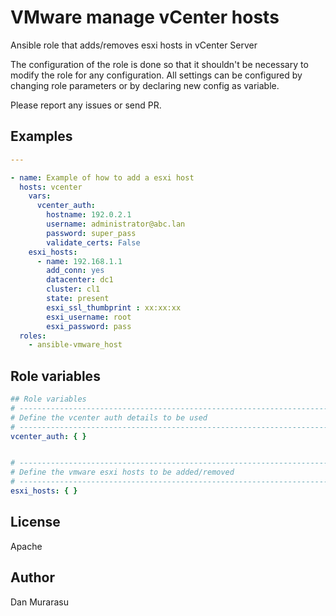 # VMware manage vCenter hosts
Ansible role that adds/removes esxi hosts in vCenter Server

The configuration of the role is done so that it shouldn't be necessary to
modify the role for any configuration.
All settings can be configured by changing role parameters or by declaring new
config as variable.

Please report any issues or send PR.

## Examples
```yaml
---

- name: Example of how to add a esxi host
  hosts: vcenter
    vars:
      vcenter_auth:
        hostname: 192.0.2.1
        username: administrator@abc.lan
        password: super_pass
        validate_certs: False
    esxi_hosts:
      - name: 192.168.1.1
        add_conn: yes
        datacenter: dc1
        cluster: cl1
        state: present
        esxi_ssl_thumbprint : xx:xx:xx
        esxi_username: root
        esxi_password: pass
  roles:
    - ansible-vmware_host  

  ```

## Role variables
```yaml
## Role variables
# ---------------------------------------------------------------------------
# Define the vcenter auth details to be used
# ---------------------------------------------------------------------------
vcenter_auth: { }


# ---------------------------------------------------------------------------
# Define the vmware esxi hosts to be added/removed
# ---------------------------------------------------------------------------
esxi_hosts: { }
```

## License
Apache

## Author
Dan Murarasu
